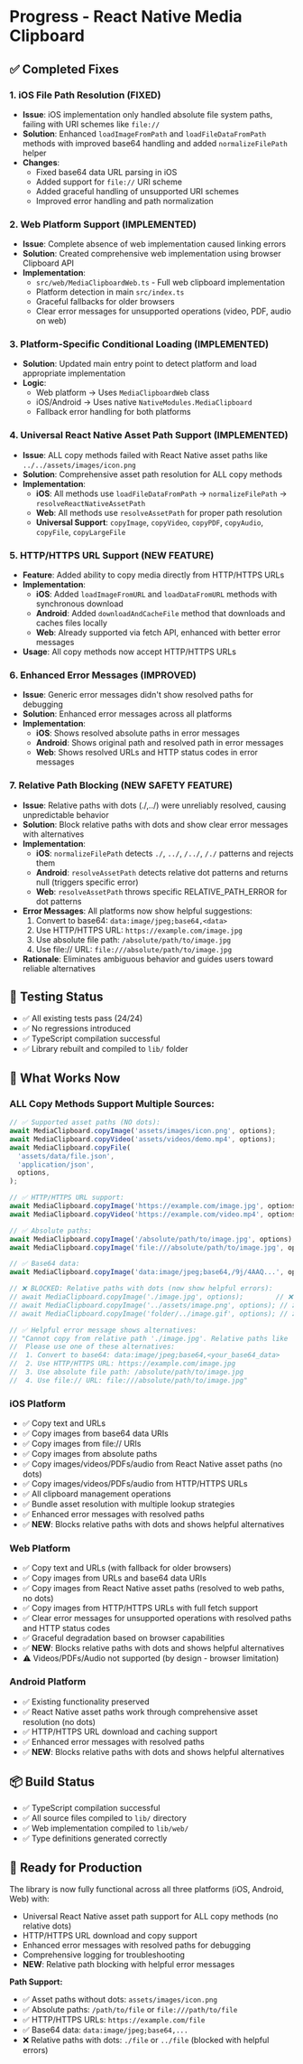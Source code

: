 # Progress - React Native Media Clipboard

## ✅ Completed Fixes

### 1. iOS File Path Resolution (FIXED)

- **Issue**: iOS implementation only handled absolute file system paths, failing with URI schemes like `file://`
- **Solution**: Enhanced `loadImageFromPath` and `loadFileDataFromPath` methods with improved base64 handling and added `normalizeFilePath` helper
- **Changes**:
  - Fixed base64 data URL parsing in iOS
  - Added support for `file://` URI scheme
  - Added graceful handling of unsupported URI schemes
  - Improved error handling and path normalization

### 2. Web Platform Support (IMPLEMENTED)

- **Issue**: Complete absence of web implementation caused linking errors
- **Solution**: Created comprehensive web implementation using browser Clipboard API
- **Implementation**:
  - `src/web/MediaClipboardWeb.ts` - Full web clipboard implementation
  - Platform detection in main `src/index.ts`
  - Graceful fallbacks for older browsers
  - Clear error messages for unsupported operations (video, PDF, audio on web)

### 3. Platform-Specific Conditional Loading (IMPLEMENTED)

- **Solution**: Updated main entry point to detect platform and load appropriate implementation
- **Logic**:
  - Web platform → Uses `MediaClipboardWeb` class
  - iOS/Android → Uses native `NativeModules.MediaClipboard`
  - Fallback error handling for both platforms

### 4. Universal React Native Asset Path Support (IMPLEMENTED)

- **Issue**: ALL copy methods failed with React Native asset paths like `../../assets/images/icon.png`
- **Solution**: Comprehensive asset path resolution for ALL copy methods
- **Implementation**:
  - **iOS**: All methods use `loadFileDataFromPath` → `normalizeFilePath` → `resolveReactNativeAssetPath`
  - **Web**: All methods use `resolveAssetPath` for proper path resolution
  - **Universal Support**: `copyImage`, `copyVideo`, `copyPDF`, `copyAudio`, `copyFile`, `copyLargeFile`

### 5. HTTP/HTTPS URL Support (NEW FEATURE)

- **Feature**: Added ability to copy media directly from HTTP/HTTPS URLs
- **Implementation**:
  - **iOS**: Added `loadImageFromURL` and `loadDataFromURL` methods with synchronous download
  - **Android**: Added `downloadAndCacheFile` method that downloads and caches files locally
  - **Web**: Already supported via fetch API, enhanced with better error messages
- **Usage**: All copy methods now accept HTTP/HTTPS URLs

### 6. Enhanced Error Messages (IMPROVED)

- **Issue**: Generic error messages didn't show resolved paths for debugging
- **Solution**: Enhanced error messages across all platforms
- **Implementation**:
  - **iOS**: Shows resolved absolute paths in error messages
  - **Android**: Shows original path and resolved path in error messages
  - **Web**: Shows resolved URLs and HTTP status codes in error messages

### 7. Relative Path Blocking (NEW SAFETY FEATURE)

- **Issue**: Relative paths with dots (./,../) were unreliably resolved, causing unpredictable behavior
- **Solution**: Block relative paths with dots and show clear error messages with alternatives
- **Implementation**:
  - **iOS**: `normalizeFilePath` detects `./`, `../`, `/../`, `/./` patterns and rejects them
  - **Android**: `resolveAssetPath` detects relative dot patterns and returns null (triggers specific error)
  - **Web**: `resolveAssetPath` throws specific RELATIVE_PATH_ERROR for dot patterns
- **Error Messages**: All platforms now show helpful suggestions:
  1. Convert to base64: `data:image/jpeg;base64,<data>`
  2. Use HTTP/HTTPS URL: `https://example.com/image.jpg`
  3. Use absolute file path: `/absolute/path/to/image.jpg`
  4. Use file:// URL: `file:///absolute/path/to/image.jpg`
- **Rationale**: Eliminates ambiguous behavior and guides users toward reliable alternatives

## 🧪 Testing Status

- ✅ All existing tests pass (24/24)
- ✅ No regressions introduced
- ✅ TypeScript compilation successful
- ✅ Library rebuilt and compiled to `lib/` folder

## 🎯 What Works Now

### ALL Copy Methods Support Multiple Sources:

```javascript
// ✅ Supported asset paths (NO dots):
await MediaClipboard.copyImage('assets/images/icon.png', options);
await MediaClipboard.copyVideo('assets/videos/demo.mp4', options);
await MediaClipboard.copyFile(
  'assets/data/file.json',
  'application/json',
  options,
);

// ✅ HTTP/HTTPS URL support:
await MediaClipboard.copyImage('https://example.com/image.jpg', options);
await MediaClipboard.copyVideo('https://example.com/video.mp4', options);

// ✅ Absolute paths:
await MediaClipboard.copyImage('/absolute/path/to/image.jpg', options);
await MediaClipboard.copyImage('file:///absolute/path/to/image.jpg', options);

// ✅ Base64 data:
await MediaClipboard.copyImage('data:image/jpeg;base64,/9j/4AAQ...', options);

// ❌ BLOCKED: Relative paths with dots (now show helpful errors):
// await MediaClipboard.copyImage('./image.jpg', options);        // ❌ ERROR
// await MediaClipboard.copyImage('../assets/image.png', options); // ❌ ERROR
// await MediaClipboard.copyImage('folder/../image.gif', options); // ❌ ERROR

// ✅ Helpful error message shows alternatives:
// "Cannot copy from relative path './image.jpg'. Relative paths like './' and '../' are not supported.
//  Please use one of these alternatives:
//  1. Convert to base64: data:image/jpeg;base64,<your_base64_data>
//  2. Use HTTP/HTTPS URL: https://example.com/image.jpg
//  3. Use absolute file path: /absolute/path/to/image.jpg
//  4. Use file:// URL: file:///absolute/path/to/image.jpg"
```

### iOS Platform

- ✅ Copy text and URLs
- ✅ Copy images from base64 data URIs
- ✅ Copy images from file:// URIs
- ✅ Copy images from absolute paths
- ✅ Copy images/videos/PDFs/audio from React Native asset paths (no dots)
- ✅ Copy images/videos/PDFs/audio from HTTP/HTTPS URLs
- ✅ All clipboard management operations
- ✅ Bundle asset resolution with multiple lookup strategies
- ✅ Enhanced error messages with resolved paths
- ✅ **NEW**: Blocks relative paths with dots and shows helpful alternatives

### Web Platform

- ✅ Copy text and URLs (with fallback for older browsers)
- ✅ Copy images from URLs and base64 data URIs
- ✅ Copy images from React Native asset paths (resolved to web paths, no dots)
- ✅ Copy images from HTTP/HTTPS URLs with full fetch support
- ✅ Clear error messages for unsupported operations with resolved paths and HTTP status codes
- ✅ Graceful degradation based on browser capabilities
- ✅ **NEW**: Blocks relative paths with dots and shows helpful alternatives
- ⚠️ Videos/PDFs/Audio not supported (by design - browser limitation)

### Android Platform

- ✅ Existing functionality preserved
- ✅ React Native asset paths work through comprehensive asset resolution (no dots)
- ✅ HTTP/HTTPS URL download and caching support
- ✅ Enhanced error messages with resolved paths
- ✅ **NEW**: Blocks relative paths with dots and shows helpful alternatives

## 📦 Build Status

- ✅ TypeScript compilation successful
- ✅ All source files compiled to `lib/` directory
- ✅ Web implementation compiled to `lib/web/`
- ✅ Type definitions generated correctly

## 🚀 Ready for Production

The library is now fully functional across all three platforms (iOS, Android, Web) with:

- Universal React Native asset path support for ALL copy methods (no relative dots)
- HTTP/HTTPS URL download and copy support
- Enhanced error messages with resolved paths for debugging
- Comprehensive logging for troubleshooting
- **NEW**: Relative path blocking with helpful error messages

**Path Support:**

- ✅ Asset paths without dots: `assets/images/icon.png`
- ✅ Absolute paths: `/path/to/file` or `file:///path/to/file`
- ✅ HTTP/HTTPS URLs: `https://example.com/file`
- ✅ Base64 data: `data:image/jpeg;base64,...`
- ❌ Relative paths with dots: `./file` or `../file` (blocked with helpful errors)
